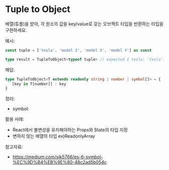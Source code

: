 # Tuple to Object

배열(튜플)을 받아, 각 원소의 값을 key/value로 갖는 오브젝트 타입을 반환하는 타입을 구현하세요.

예시:

```ts
const tuple = ['tesla', 'model 3', 'model X', 'model Y'] as const

type result = TupleToObject<typeof tuple> // expected { tesla: 'tesla', 'model 3': 'model 3', 'model X': 'model X', 'model Y': 'model Y'}
```

해답:

```ts
type TupleToObject<T extends readonly string | number | symbol[]> = {
   [key in T[number]] : key
}
```

정리:

- symbol:

활용 사례:

- React에서 불변성을 유지해야하는 Props와 State의 타입 지정
- 변하지 않는 배열의 타입 ex)ReadonlyArray

참고자료:

- https://medium.com/sjk5766/es-6-symbol-%EC%9D%B4%EB%9E%80-48c2ad5b054c

